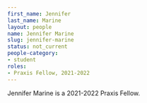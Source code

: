 ```yaml
---
first_name: Jennifer
last_name: Marine
layout: people
name: Jennifer Marine
slug: jennifer-marine
status: not_current
people-category:
- student
roles:
- Praxis Fellow, 2021-2022
---
```

Jennifer Marine is a 2021-2022 Praxis Fellow.